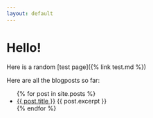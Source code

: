```yaml
---
layout: default
---
```


# Hello!

Here is a random [test page]({% link test.md %})

Here are all the blogposts so far:

<ul>
    {% for post in site.posts %}
    <li>
        <a href="{{baseurl}}/{{ post.url }}">{{ post.title }}</a>
        {{ post.excerpt }}
    </li>
    {% endfor %}
</ul>